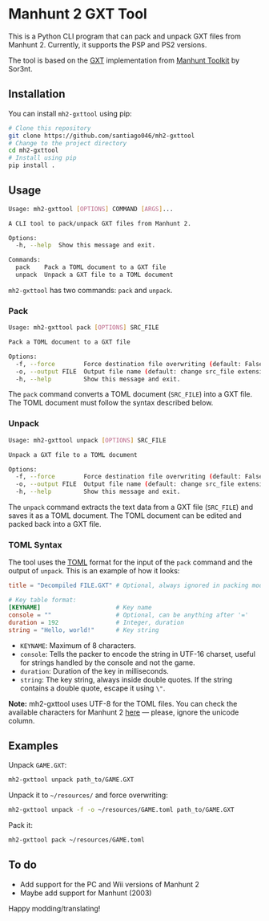 # Manhunt 2 GXT Tool

This is a Python CLI program that can pack and unpack GXT files from Manhunt 2. Currently, it supports the PSP and PS2 versions.

The tool is based on the [GXT](https://github.com/Sor3nt/manhunt-toolkit/blob/5c3b56d237b0ead7f1ce633a5c22cf6996f77c57/Application/App/Service/Archive/Gxt.php) implementation from [Manhunt Toolkit](https://github.com/Sor3nt/manhunt-toolkit) by Sor3nt.

## Installation

You can install `mh2-gxttool` using pip:

```bash
# Clone this repository
git clone https://github.com/santiago046/mh2-gxttool
# Change to the project directory
cd mh2-gxttool
# Install using pip
pip install .
```

## Usage

```bash
Usage: mh2-gxttool [OPTIONS] COMMAND [ARGS]...

A CLI tool to pack/unpack GXT files from Manhunt 2.

Options:
  -h, --help  Show this message and exit.

Commands:
  pack    Pack a TOML document to a GXT file
  unpack  Unpack a GXT file to a TOML document
```

`mh2-gxttool` has two commands: `pack` and `unpack`.

### Pack

```bash
Usage: mh2-gxttool pack [OPTIONS] SRC_FILE

Pack a TOML document to a GXT file

Options:
  -f, --force        Force destination file overwriting (default: False)
  -o, --output FILE  Output file name (default: change src_file extension to .toml)
  -h, --help         Show this message and exit.
```

The `pack` command converts a TOML document (`SRC_FILE`) into a GXT file. The TOML document must follow the syntax described below.

### Unpack

```bash
Usage: mh2-gxttool unpack [OPTIONS] SRC_FILE

Unpack a GXT file to a TOML document

Options:
  -f, --force        Force destination file overwriting (default: False)
  -o, --output FILE  Output file name (default: change src_file extension to .gxt)
  -h, --help         Show this message and exit.
```

The `unpack` command extracts the text data from a GXT file (`SRC_FILE`) and saves it as a TOML document. The TOML document can be edited and packed back into a GXT file.

### TOML Syntax

The tool uses the [TOML](https://toml.io/en/) format for the input of the `pack` command and the output of `unpack`. This is an example of how it looks:

```toml
title = "Decompiled FILE.GXT" # Optional, always ignored in packing mode

# Key table format:
[KEYNAME]                     # Key name
console = ""                  # Optional, can be anything after '='
duration = 192                # Integer, duration
string = "Hello, world!"      # Key string
```

- `KEYNAME`: Maximum of 8 characters.
- `console`: Tells the packer to encode the string in UTF-16 charset, useful for strings handled by the console and not the game.
- `duration`: Duration of the key in milliseconds.
- `string`: The key string, always inside double quotes. If the string contains a double quote, escape it using `\"`.

**Note:** mh2-gxttool uses UTF-8 for the TOML files. You can check the available characters for Manhunt 2 [here](https://github.com/santiago046/manhunt2-translation-resources/blob/main/font-and-charset-info.md#manhunt-2-charset-en-fr-ge-it-sp) — please, ignore the unicode column.

## Examples

Unpack `GAME.GXT`:

```bash
mh2-gxttool unpack path_to/GAME.GXT
```

Unpack it to `~/resources/` and force overwriting:

```bash
mh2-gxttool unpack -f -o ~/resources/GAME.toml path_to/GAME.GXT
```

Pack it:

```bash
mh2-gxttool pack ~/resources/GAME.toml
```

## To do
- Add support for the PC and Wii versions of Manhunt 2
- Maybe add support for Manhunt (2003)

Happy modding/translating!
